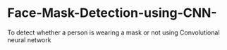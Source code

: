 # Face-Mask-Detection-using-CNN-
To detect whether a person is wearing a mask or not using Convolutional neural network
